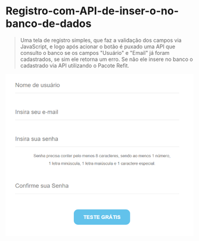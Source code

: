 # Registro-com-API-de-inser-o-no-banco-de-dados


> Uma tela de registro simples, que faz a validação dos campos via JavaScript, e logo após acionar o botão é puxado uma API que consulto o banco se os campos "Usuário" e "Email" já foram cadastrados, se sim ele retorna um erro. Se não ele insere no banco o cadastrado via API utilizando o Pacote Refit.


<img src="./imagem.png" alt="exemplo imagem">
